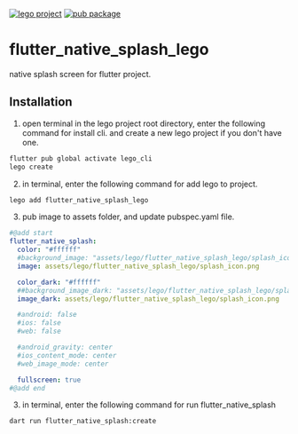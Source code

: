 [![lego project](https://img.shields.io/badge/powered%20by-lego-blue?logo=github)](https://github.com/melodysdreamj/lego)
[![pub package](https://img.shields.io/pub/v/flutter_native_splash_lego.svg)](https://pub.dartlang.org/packages/flutter_native_splash_lego)

# flutter_native_splash_lego
native splash screen for flutter project.

##  Installation
1. open terminal in the lego project root directory, enter the following command for install cli.
   and create a new lego project if you don't have one.
```bash
flutter pub global activate lego_cli
lego create
```
2. in terminal, enter the following command for add lego to project.
```bash
lego add flutter_native_splash_lego
```

3. pub image to assets folder, and update pubspec.yaml file.
```yaml
#@add start
flutter_native_splash:
  color: "#ffffff"
  #background_image: "assets/lego/flutter_native_splash_lego/splash_icon.png"
  image: assets/lego/flutter_native_splash_lego/splash_icon.png

  color_dark: "#ffffff"
  ##background_image_dark: "assets/lego/flutter_native_splash_lego/splash_icon.png"
  image_dark: assets/lego/flutter_native_splash_lego/splash_icon.png

  #android: false
  #ios: false
  #web: false

  #android_gravity: center
  #ios_content_mode: center
  #web_image_mode: center

  fullscreen: true
#@add end
```
3. in terminal, enter the following command for run flutter_native_splash
```bash
dart run flutter_native_splash:create
```